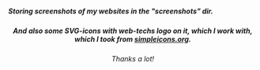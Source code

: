 <h5>Storing screenshots of my websites in the "screenshots" dir.</h5>
<h5 align="center">And also some SVG-icons with web-techs logo on it, which I work with, which I took from <a href="https://simpleicons.org/">simpleicons.org</a>.</h5>
<h6 align="center">Thanks a lot!</h6>
